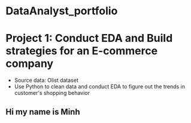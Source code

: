 # DataAnalyst_portfolio

# Project 1: Conduct EDA and Build strategies for an E-commerce company
* Source data: Olist dataset
* Use Python to clean data and conduct EDA to figure out the trends in customer's shopping behavior
## Hi my name is Minh
